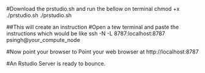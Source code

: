#Download the prstudio.sh and run the bellow on terminal
chmod +x ./prstudio.sh
./prstudio.sh

##This will create an instruction 
#Open a tew terminal and paste the instructions which would be like
ssh -N -L 8787:localhost:8787 psingh@your_compute_node

#Now point your browser to Point your web browser at http://localhost:8787

#An Rstudio Server is ready to bounce.



